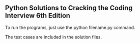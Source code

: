 ## Python Solutions to Cracking the Coding Interview 6th Edition

To run the programs, just use the python filename.py command.

The test cases are included in the solution files.
